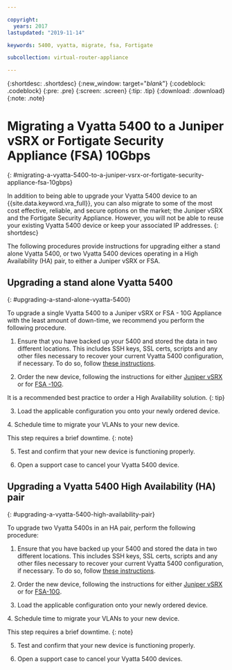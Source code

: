 ```yaml
---

copyright:
  years: 2017
lastupdated: "2019-11-14"

keywords: 5400, vyatta, migrate, fsa, Fortigate

subcollection: virtual-router-appliance

---
```


{:shortdesc: .shortdesc}
{:new_window: target="_blank_"}
{:codeblock: .codeblock}
{:pre: .pre}
{:screen: .screen}
{:tip: .tip}
{:download: .download}
{:note: .note}

# Migrating a Vyatta 5400 to a Juniper vSRX or Fortigate Security Appliance (FSA) 10Gbps
{: #migrating-a-vyatta-5400-to-a-juniper-vsrx-or-fortigate-security-appliance-fsa-10gbps}

In addition to being able to upgrade your Vyatta 5400 device to an {{site.data.keyword.vra_full}}, you can also migrate to some of the most cost effective, reliable, and secure options on the market; the Juniper vSRX and the Fortigate Security Appliance. However, you will not be able to reuse your existing Vyatta 5400 device or keep your associated IP addresses.
{: shortdesc}

The following procedures provide instructions for upgrading either a stand alone Vyatta 5400, or two Vyatta 5400 devices operating in a High Availability (HA) pair, to either a Juniper vSRX or FSA.

## Upgrading a stand alone Vyatta 5400
{: #upgrading-a-stand-alone-vyatta-5400}

To upgrade a single Vyatta 5400 to a Juniper vSRX or FSA - 10G Appliance with the least amount of down-time, we recommend you perform the following procedure.

1. Ensure that you have backed up your 5400 and stored the data in two different locations. This includes SSH keys, SSL certs, scripts and any other files necessary to recover your current Vyatta 5400 configuration, if necessary. To do so, follow [these instructions](/docs/virtual-router-appliance?topic=virtual-router-appliance-backing-up-a-configuration).

2. Order the new device, following the instructions for either [Juniper vSRX](/docs/vsrx?topic=vsrx-getting-started) or for [FSA -10G](/docs/fortigate-10g?topic=fortigate-10g-getting-started). 

  It is a recommended best practice to order a High Availability solution.
  {: tip}

3. Load the applicable configuration you onto your newly ordered device.

4. Schedule time to migrate your VLANs to your new device.

  This step requires a brief downtime.
  {: note}

5. Test and confirm that your new device is functioning properly.

6. Open a support case to cancel your Vyatta 5400 device.

## Upgrading a Vyatta 5400 High Availability (HA) pair
{: #upgrading-a-vyatta-5400-high-availability-pair}

To upgrade two Vyatta 5400s in an HA pair, perform the following procedure:

1. Ensure that you have backed up your 5400 and stored the data in two different locations. This includes SSH keys, SSL certs, scripts and any other files necessary to recover your current Vyatta 5400 configuration, if necessary. To do so, follow [these instructions](/docs/virtual-router-appliance?topic=virtual-router-appliance-backing-up-a-configuration).

2. Order the new device, following the instructions for either [Juniper vSRX](/docs/vsrx?topic=vsrx-getting-started) or for [FSA-10G](/docs/fortigate-10g?topic=fortigate-10g-getting-started). 

3. Load the applicable configuration onto your newly ordered device.

4. Schedule time to migrate your VLANs to your new device.

  This step requires a brief downtime.
  {: note}

5. Test and confirm that your new device is functioning properly.

6. Open a support case to cancel your Vyatta 5400 devices.
